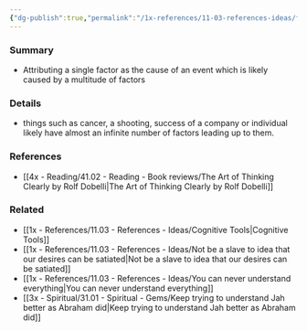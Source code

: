 ```yaml
---
{"dg-publish":true,"permalink":"/1x-references/11-03-references-ideas/fallacy-of-the-single-cause/","dgShowBacklinks":false}
---
```



### Summary
- Attributing a single factor as the cause of an event which is likely caused by a multitude of factors

### Details
- things such as cancer, a shooting, success of a company or individual likely have almost an infinite number of factors leading up to them.

### References
- [[4x - Reading/41.02 - Reading - Book reviews/The Art of Thinking Clearly by Rolf Dobelli\|The Art of Thinking Clearly by Rolf Dobelli]]

### Related
- [[1x - References/11.03 - References - Ideas/Cognitive Tools\|Cognitive Tools]]
- [[1x - References/11.03 - References - Ideas/Not be a slave to idea that our desires can be satiated\|Not be a slave to idea that our desires can be satiated]]
- [[1x - References/11.03 - References - Ideas/You can never understand everything\|You can never understand everything]]
- [[3x - Spiritual/31.01 - Spiritual - Gems/Keep trying to understand Jah better as Abraham did\|Keep trying to understand Jah better as Abraham did]]